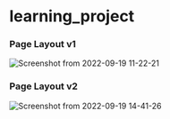 # learning_project


### Page Layout v1
![Screenshot from 2022-09-19 11-22-21](https://user-images.githubusercontent.com/16894718/190956717-af1110ec-1267-4d3b-a280-d0e589552d24.png)

### Page Layout v2
![Screenshot from 2022-09-19 14-41-26](https://user-images.githubusercontent.com/16894718/190986781-d4bd8343-716d-4880-ad32-d33743e350e7.png)

